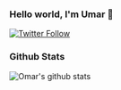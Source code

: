 ### Hello world, I'm Umar 👋

[![Twitter Follow](https://img.shields.io/twitter/follow/umarmuhandis?color=green&label=Follow%20%40umarmuhandis&logoColor=blue&style=for-the-badge)](https://twitter.com/umarmuhandis)

### Github Stats
![Omar's github stats](https://github-readme-stats.vercel.app/api?username=umarmuhandis&show_icons=true&theme=radical)


[twitter]: https://twitter.com/umarmuhandis
[linkedin]: https://linkedin.com/in/umarmuhandis


